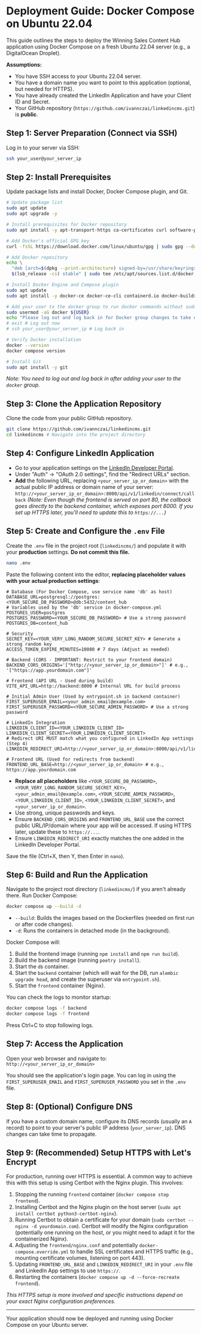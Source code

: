 # Deployment Guide: Docker Compose on Ubuntu 22.04

This guide outlines the steps to deploy the Winning Sales Content Hub application using Docker Compose on a fresh Ubuntu 22.04 server (e.g., a DigitalOcean Droplet).

**Assumptions:**

*   You have SSH access to your Ubuntu 22.04 server.
*   You have a domain name you want to point to this application (optional, but needed for HTTPS).
*   You have already created the LinkedIn Application and have your Client ID and Secret.
*   Your GitHub repository (`https://github.com/ivannczai/linkedincms.git`) is **public**.

## Step 1: Server Preparation (Connect via SSH)

Log in to your server via SSH:
```bash
ssh your_user@your_server_ip
```

## Step 2: Install Prerequisites

Update package lists and install Docker, Docker Compose plugin, and Git.

```bash
# Update package list
sudo apt update
sudo apt upgrade -y

# Install prerequisites for Docker repository
sudo apt install -y apt-transport-https ca-certificates curl software-properties-common

# Add Docker's official GPG key
curl -fsSL https://download.docker.com/linux/ubuntu/gpg | sudo gpg --dearmor -o /usr/share/keyrings/docker-archive-keyring.gpg

# Add Docker repository
echo \
  "deb [arch=$(dpkg --print-architecture) signed-by=/usr/share/keyrings/docker-archive-keyring.gpg] https://download.docker.com/linux/ubuntu \
  $(lsb_release -cs) stable" | sudo tee /etc/apt/sources.list.d/docker.list > /dev/null

# Install Docker Engine and Compose plugin
sudo apt update
sudo apt install -y docker-ce docker-ce-cli containerd.io docker-buildx-plugin docker-compose-plugin

# Add your user to the docker group to run docker commands without sudo (requires logout/login)
sudo usermod -aG docker ${USER}
echo "Please log out and log back in for Docker group changes to take effect."
# exit # Log out now
# ssh your_user@your_server_ip # Log back in

# Verify Docker installation
docker --version
docker compose version

# Install Git
sudo apt install -y git
```
*Note: You need to log out and log back in after adding your user to the `docker` group.*

## Step 3: Clone the Application Repository

Clone the code from your public GitHub repository.

```bash
git clone https://github.com/ivannczai/linkedincms.git
cd linkedincms # Navigate into the project directory
```

## Step 4: Configure LinkedIn Application

*   Go to your application settings on the [LinkedIn Developer Portal](https://developer.linkedin.com/).
*   Under "Auth" -> "OAuth 2.0 settings", find the "Redirect URLs" section.
*   **Add** the following URL, replacing `<your_server_ip_or_domain>` with the actual public IP address or domain name of your server:
    `http://<your_server_ip_or_domain>:8000/api/v1/linkedin/connect/callback`
    *(Note: Even though the frontend is served on port 80, the callback goes directly to the backend container, which exposes port 8000. If you set up HTTPS later, you'll need to update this to `https://...`)*

## Step 5: Create and Configure the `.env` File

Create the `.env` file in the project root (`linkedincms/`) and populate it with your **production** settings. **Do not commit this file.**

```bash
nano .env
```

Paste the following content into the editor, **replacing placeholder values with your actual production settings**:

```dotenv
# Database (For Docker Compose, use service name 'db' as host)
DATABASE_URL=postgresql://postgres:<YOUR_SECURE_DB_PASSWORD>@db:5432/content_hub
# Variables used by the 'db' service in docker-compose.yml
POSTGRES_USER=postgres
POSTGRES_PASSWORD=<YOUR_SECURE_DB_PASSWORD> # Use a strong password
POSTGRES_DB=content_hub

# Security
SECRET_KEY=<YOUR_VERY_LONG_RANDOM_SECURE_SECRET_KEY> # Generate a strong random key
ACCESS_TOKEN_EXPIRE_MINUTES=10080 # 7 days (Adjust as needed)

# Backend (CORS - IMPORTANT: Restrict to your frontend domain)
BACKEND_CORS_ORIGINS='["http://<your_server_ip_or_domain>"]' # e.g., '["https://app.yourdomain.com"]'

# Frontend (API URL - Used during build)
VITE_API_URL=http://backend:8000 # Internal URL for build process

# Initial Admin User (Used by entrypoint.sh in backend container)
FIRST_SUPERUSER_EMAIL=<your_admin_email@example.com>
FIRST_SUPERUSER_PASSWORD=<YOUR_SECURE_ADMIN_PASSWORD> # Use a strong password

# LinkedIn Integration
LINKEDIN_CLIENT_ID=<YOUR_LINKEDIN_CLIENT_ID>
LINKEDIN_CLIENT_SECRET=<YOUR_LINKEDIN_CLIENT_SECRET>
# Redirect URI MUST match what you configured in LinkedIn App settings (Step 4)
LINKEDIN_REDIRECT_URI=http://<your_server_ip_or_domain>:8000/api/v1/linkedin/connect/callback

# Frontend URL (Used for redirects from backend)
FRONTEND_URL_BASE=http://<your_server_ip_or_domain> # e.g., https://app.yourdomain.com
```

*   **Replace all placeholders** like `<YOUR_SECURE_DB_PASSWORD>`, `<YOUR_VERY_LONG_RANDOM_SECURE_SECRET_KEY>`, `<your_admin_email@example.com>`, `<YOUR_SECURE_ADMIN_PASSWORD>`, `<YOUR_LINKEDIN_CLIENT_ID>`, `<YOUR_LINKEDIN_CLIENT_SECRET>`, and `<your_server_ip_or_domain>`.
*   Use strong, unique passwords and keys.
*   Ensure `BACKEND_CORS_ORIGINS` and `FRONTEND_URL_BASE` use the correct public URL/IP/domain where your app will be accessed. If using HTTPS later, update these to `https://...`.
*   Ensure `LINKEDIN_REDIRECT_URI` exactly matches the one added in the LinkedIn Developer Portal.

Save the file (Ctrl+X, then Y, then Enter in `nano`).

## Step 6: Build and Run the Application

Navigate to the project root directory (`linkedincms/`) if you aren't already there. Run Docker Compose:

```bash
docker compose up --build -d
```

*   `--build`: Builds the images based on the Dockerfiles (needed on first run or after code changes).
*   `-d`: Runs the containers in detached mode (in the background).

Docker Compose will:
1.  Build the frontend image (running `npm install` and `npm run build`).
2.  Build the backend image (running `poetry install`).
3.  Start the `db` container.
4.  Start the `backend` container (which will wait for the DB, run `alembic upgrade head`, and create the superuser via `entrypoint.sh`).
5.  Start the `frontend` container (Nginx).

You can check the logs to monitor startup:
```bash
docker compose logs -f backend
docker compose logs -f frontend
```
Press Ctrl+C to stop following logs.

## Step 7: Access the Application

Open your web browser and navigate to:
`http://<your_server_ip_or_domain>`

You should see the application's login page. You can log in using the `FIRST_SUPERUSER_EMAIL` and `FIRST_SUPERUSER_PASSWORD` you set in the `.env` file.

## Step 8: (Optional) Configure DNS

If you have a custom domain name, configure its DNS records (usually an `A` record) to point to your server's public IP address (`your_server_ip`). DNS changes can take time to propagate.

## Step 9: (Recommended) Setup HTTPS with Let's Encrypt

For production, running over HTTPS is essential. A common way to achieve this with this setup is using Certbot with the Nginx plugin. This involves:

1.  Stopping the running `frontend` container (`docker compose stop frontend`).
2.  Installing Certbot and the Nginx plugin on the host server (`sudo apt install certbot python3-certbot-nginx`).
3.  Running Certbot to obtain a certificate for your domain (`sudo certbot --nginx -d yourdomain.com`). Certbot will modify the Nginx configuration (potentially one running on the host, or you might need to adapt it for the containerized Nginx).
4.  Adjusting the `frontend/nginx.conf` and potentially `docker-compose.override.yml` to handle SSL certificates and HTTPS traffic (e.g., mounting certificate volumes, listening on port 443).
5.  Updating `FRONTEND_URL_BASE` and `LINKEDIN_REDIRECT_URI` in your `.env` file and LinkedIn App settings to use `https://`.
6.  Restarting the containers (`docker compose up -d --force-recreate frontend`).

*This HTTPS setup is more involved and specific instructions depend on your exact Nginx configuration preferences.*

---

Your application should now be deployed and running using Docker Compose on your Ubuntu server.
